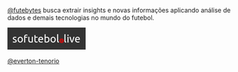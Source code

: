 <a href="https://github.com/futebytes">@futebytes</a> busca extrair insights e novas informações aplicando análise de dados e demais tecnologias no mundo do futebol.

<a href="https://sofutebol.live"><img src="../sofutebol.live.png" /></a>

<a href="https://github.com/everton-tenorio">@everton-tenorio</a>
